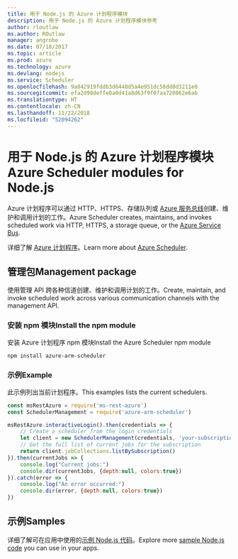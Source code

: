 ```yaml
---
title: 用于 Node.js 的 Azure 计划程序模块
description: 用于 Node.js 的 Azure 计划程序模块参考
author: rloutlaw
ms.author: ROutlaw
manager: angrobe
ms.date: 07/18/2017
ms.topic: article
ms.prod: azure
ms.technology: azure
ms.devlang: nodejs
ms.service: Scheduler
ms.openlocfilehash: 9a842919fddb3d6448d5a4e951dc58dd0d3211e0
ms.sourcegitcommit: efa2d98deffe8a0d41a8d63f9f07aa720862e6ab
ms.translationtype: HT
ms.contentlocale: zh-CN
ms.lasthandoff: 11/22/2018
ms.locfileid: "52094262"
---
```

# <a name="azure-scheduler-modules-for-nodejs"></a><span data-ttu-id="b437b-103">用于 Node.js 的 Azure 计划程序模块</span><span class="sxs-lookup"><span data-stu-id="b437b-103">Azure Scheduler modules for Node.js</span></span>

<span data-ttu-id="b437b-104">Azure 计划程序可以通过 HTTP、HTTPS、存储队列或 [Azure 服务总线](/azure/service-bus-messaging/service-bus-messaging-overview)创建、维护和调用计划的工作。</span><span class="sxs-lookup"><span data-stu-id="b437b-104">Azure Scheduler creates, maintains, and invokes scheduled work via HTTP, HTTPS, a storage queue, or the [Azure Service Bus](/azure/service-bus-messaging/service-bus-messaging-overview).</span></span>

<span data-ttu-id="b437b-105">详细了解 [Azure 计划程序](/azure/scheduler/scheduler-intro)。</span><span class="sxs-lookup"><span data-stu-id="b437b-105">Learn more about [Azure Scheduler](/azure/scheduler/scheduler-intro).</span></span>

## <a name="management-package"></a><span data-ttu-id="b437b-106">管理包</span><span class="sxs-lookup"><span data-stu-id="b437b-106">Management package</span></span>

<span data-ttu-id="b437b-107">使用管理 API 跨各种信道创建、维护和调用计划的工作。</span><span class="sxs-lookup"><span data-stu-id="b437b-107">Create, maintain, and invoke scheduled work across various communication channels with the management API.</span></span>

### <a name="install-the-npm-module"></a><span data-ttu-id="b437b-108">安装 npm 模块</span><span class="sxs-lookup"><span data-stu-id="b437b-108">Install the npm module</span></span>

<span data-ttu-id="b437b-109">安装 Azure 计划程序 npm 模块</span><span class="sxs-lookup"><span data-stu-id="b437b-109">Install the Azure Scheduler npm module</span></span>

```bash
npm install azure-arm-scheduler
```

### <a name="example"></a><span data-ttu-id="b437b-110">示例</span><span class="sxs-lookup"><span data-stu-id="b437b-110">Example</span></span>

<span data-ttu-id="b437b-111">此示例列出当前计划程序。</span><span class="sxs-lookup"><span data-stu-id="b437b-111">This examples lists the current schedulers.</span></span>

```javascript
const msRestAzure = require('ms-rest-azure')
const SchedulerManagement = require('azure-arm-scheduler')

msRestAzure.interactiveLogin().then(credentials => {
    // Create a scheduler from the login credentials
    let client = new SchedulerManagement(credentials, 'your-subscription-id')
    // Get the full list of current jobs for the subscription
    return client.jobCollections.listBySubscription()
}).then(currentJobs => {
    console.log("Current jobs:")
    console.dir(currentJobs, {depth:null, colors:true})
}).catch(error => {
    console.log("An error occurred:")
    console.dir(error, {depth:null, colors:true})
})
```

## <a name="samples"></a><span data-ttu-id="b437b-112">示例</span><span class="sxs-lookup"><span data-stu-id="b437b-112">Samples</span></span>

<span data-ttu-id="b437b-113">详细了解可在应用中使用的[示例 Node.js 代码](https://azure.microsoft.com/resources/samples/?platform=nodejs)。</span><span class="sxs-lookup"><span data-stu-id="b437b-113">Explore more [sample Node.js code](https://azure.microsoft.com/resources/samples/?platform=nodejs) you can use in your apps.</span></span>
